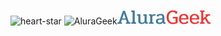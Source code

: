 ![heart-star](https://github.com/user-attachments/assets/ddb5ed1f-7017-4fbc-85f1-1bf517c429c0) 
![AluraGeek](https://github.com/user-attachments/assets/230bf5e4-c65a-43c4-a9ba-58721d4424da)<svg width="149" height="23" viewBox="0 0 149 23" fill="none" xmlns="http://www.w3.org/2000/svg">
<path d="M0.056 19.664H1.048C1.53867 19.664 1.912 19.5787 2.168 19.408C2.44533 19.2373 2.65867 18.9387 2.808 18.512L8.92 1.296H12.152L18.2 18.512C18.3493 18.9387 18.5627 19.2373 18.84 19.408C19.1173 19.5787 19.5013 19.664 19.992 19.664H20.952V22H13.656V19.664H15.256L13.848 15.568H7.192L5.784 19.664H7.384V22H0.056V19.664ZM13.208 13.552L10.552 5.744L7.832 13.552H13.208ZM22.2435 19.632H23.1715C23.5982 19.632 23.8968 19.536 24.0675 19.344C24.2595 19.152 24.3555 18.8427 24.3555 18.416V4.368C24.3555 3.96267 24.2595 3.67467 24.0675 3.504C23.8968 3.312 23.5982 3.216 23.1715 3.216H22.2435V0.815998H27.7795V18.448C27.7795 18.8533 27.8755 19.152 28.0675 19.344C28.2595 19.536 28.5582 19.632 28.9635 19.632H29.8915V22H22.2435V19.632ZM38.753 22.48C37.0037 22.48 35.681 22.0213 34.785 21.104C33.889 20.1867 33.441 18.8747 33.441 17.168V10.192C33.441 9.78667 33.345 9.488 33.153 9.296C32.9823 9.104 32.6943 9.008 32.289 9.008H31.361V6.64H36.865V17.136C36.865 19.2053 37.8677 20.24 39.873 20.24C40.961 20.24 41.8357 19.92 42.497 19.28C43.1583 18.64 43.489 17.7227 43.489 16.528V10.192C43.489 9.78667 43.4037 9.488 43.233 9.296C43.0837 9.104 42.817 9.008 42.433 9.008H41.537V6.64H46.881V18.448C46.881 18.8533 46.977 19.152 47.169 19.344C47.361 19.5147 47.6597 19.6 48.065 19.6H48.705V22H44.641L44.449 19.92C43.7663 20.816 42.9663 21.4667 42.049 21.872C41.153 22.2773 40.0543 22.48 38.753 22.48ZM50.4935 19.632H51.2935C51.7202 19.632 52.0188 19.5467 52.1895 19.376C52.3815 19.184 52.4775 18.8747 52.4775 18.448V10.192C52.4775 9.78667 52.3922 9.488 52.2215 9.296C52.0508 9.104 51.7628 9.008 51.3575 9.008H50.6855V6.64H55.1015L55.5495 8.4C55.9762 7.73867 56.5202 7.28 57.1815 7.024C57.8642 6.768 58.6642 6.64 59.5815 6.64H61.0535V9.008H59.2615C58.0455 9.008 57.1815 9.28533 56.6695 9.84C56.1575 10.3733 55.9015 11.2053 55.9015 12.336V18.448C55.9015 18.8747 55.9868 19.184 56.1575 19.376C56.3282 19.5467 56.6162 19.632 57.0215 19.632H57.8215V22H50.4935V19.632ZM66.9208 22.48C65.2141 22.48 63.9128 22.1067 63.0168 21.36C62.1421 20.6133 61.7048 19.5573 61.7048 18.192C61.7048 16.656 62.1848 15.536 63.1448 14.832C64.1261 14.1067 65.5341 13.68 67.3688 13.552L71.8488 13.264V11.312C71.8488 10.3093 71.6354 9.584 71.2088 9.136C70.7821 8.688 70.0568 8.464 69.0328 8.464C68.3288 8.464 67.7421 8.528 67.2728 8.656C66.8248 8.76267 66.4088 8.944 66.0248 9.2V10.352H63.0488V7.824C64.8408 6.71467 66.8568 6.16 69.0968 6.16C73.1928 6.16 75.2408 7.97333 75.2408 11.6V18.608C75.2408 19.0347 75.3154 19.344 75.4648 19.536C75.6354 19.728 75.9021 19.824 76.2648 19.824H76.9688V22H73.2888L72.8728 19.984C72.1901 20.8587 71.3901 21.4987 70.4728 21.904C69.5768 22.288 68.3928 22.48 66.9208 22.48ZM67.6888 20.176C68.9688 20.176 69.9821 19.8987 70.7288 19.344C71.4754 18.7893 71.8488 17.9467 71.8488 16.816V15.28L67.6248 15.6C66.5794 15.664 65.8541 15.888 65.4488 16.272C65.0434 16.6347 64.8408 17.2213 64.8408 18.032C64.8408 18.736 65.0648 19.2693 65.5128 19.632C65.9608 19.9947 66.6861 20.176 67.6888 20.176Z" fill="#457B9D"/>
<path d="M89.0148 22.48C86.8174 22.48 84.9508 22.032 83.4148 21.136C81.8788 20.2187 80.7161 18.96 79.9268 17.36C79.1588 15.7387 78.7747 13.872 78.7747 11.76C78.7747 9.62667 79.1374 7.73867 79.8628 6.096C80.5881 4.45333 81.6974 3.16267 83.1908 2.224C84.7054 1.28533 86.5828 0.815998 88.8228 0.815998C90.3588 0.815998 91.6814 0.965332 92.7908 1.264C93.9214 1.54133 94.9134 1.98933 95.7668 2.608V5.872H92.3748V3.888C91.4574 3.41867 90.2734 3.184 88.8228 3.184C86.6894 3.184 85.0361 3.94133 83.8628 5.456C82.6894 6.97067 82.1028 9.072 82.1028 11.76C82.1028 14.384 82.7214 16.432 83.9588 17.904C85.1961 19.376 86.9241 20.112 89.1428 20.112C90.6361 20.112 91.9481 19.888 93.0788 19.44V13.456H88.6308V11.088H96.4388V20.464C95.3934 21.168 94.2734 21.68 93.0788 22C91.8841 22.32 90.5294 22.48 89.0148 22.48ZM106.588 22.48C104.156 22.48 102.204 21.808 100.732 20.464C99.2813 19.0987 98.556 17.1147 98.556 14.512C98.556 11.7387 99.228 9.65867 100.572 8.272C101.937 6.864 103.868 6.16 106.364 6.16C108.775 6.16 110.599 6.84267 111.836 8.208C113.073 9.57333 113.692 11.4187 113.692 13.744V15.216H101.948C101.948 16.944 102.364 18.224 103.196 19.056C104.049 19.8667 105.191 20.272 106.62 20.272C107.431 20.272 108.113 20.2187 108.668 20.112C109.223 19.984 109.724 19.7813 110.172 19.504V18.352H113.148V20.592C112.252 21.232 111.281 21.7013 110.236 22C109.212 22.32 107.996 22.48 106.588 22.48ZM110.396 13.136C110.396 10.0213 109.041 8.464 106.332 8.464C104.903 8.464 103.815 8.88 103.068 9.712C102.321 10.544 101.948 11.6853 101.948 13.136H110.396ZM123.838 22.48C121.406 22.48 119.454 21.808 117.982 20.464C116.531 19.0987 115.806 17.1147 115.806 14.512C115.806 11.7387 116.478 9.65867 117.822 8.272C119.187 6.864 121.118 6.16 123.614 6.16C126.025 6.16 127.849 6.84267 129.086 8.208C130.323 9.57333 130.942 11.4187 130.942 13.744V15.216H119.198C119.198 16.944 119.614 18.224 120.446 19.056C121.299 19.8667 122.441 20.272 123.87 20.272C124.681 20.272 125.363 20.2187 125.918 20.112C126.473 19.984 126.974 19.7813 127.422 19.504V18.352H130.398V20.592C129.502 21.232 128.531 21.7013 127.486 22C126.462 22.32 125.246 22.48 123.838 22.48ZM127.646 13.136C127.646 10.0213 126.291 8.464 123.582 8.464C122.153 8.464 121.065 8.88 120.318 9.712C119.571 10.544 119.198 11.6853 119.198 13.136H127.646ZM132.243 19.728H133.108C133.534 19.728 133.822 19.6533 133.972 19.504C134.142 19.3333 134.228 19.0453 134.228 18.64V4.112C134.228 3.70667 134.153 3.42933 134.004 3.28C133.854 3.10933 133.577 3.024 133.172 3.024H132.436V0.815998H139.316V3.024H138.42C138.036 3.024 137.769 3.10933 137.62 3.28C137.47 3.42933 137.396 3.70667 137.396 4.112V13.52L142.58 8.88H141.012V6.64H148.308V8.88H146.836C146.494 8.88 146.238 8.92267 146.068 9.008C145.897 9.09333 145.662 9.264 145.364 9.52L142.196 12.304L146.068 18.864C146.281 19.2053 146.484 19.44 146.676 19.568C146.889 19.6747 147.209 19.728 147.635 19.728H148.98V22H144.692L139.956 14.16L137.396 16.432V18.64C137.396 19.0453 137.47 19.3333 137.62 19.504C137.79 19.6533 138.089 19.728 138.516 19.728H139.508V22H132.243V19.728Z" fill="#EA3939"/>
</svg>


